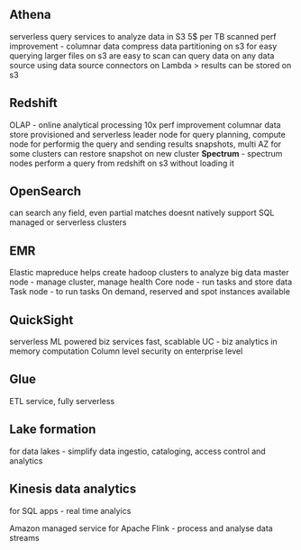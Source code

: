 ## Athena
serverless query services to analyze data in S3
5$ per TB scanned
perf improvement - columnar data
compress data
partitioning on s3 for easy querying
larger files on s3 are easy to scan
can query data on any data source using data source connectors on Lambda > results can be stored on s3

## Redshift
OLAP - online analytical processing
10x perf improvement
columnar data store
provisioned and serverless
leader node for query planning, compute node for performig the query and sending results
snapshots, multi AZ for some clusters
can restore snapshot on new cluster
**Spectrum** - spectrum nodes perform a query from redshift on s3 without loading it

## OpenSearch
can search any field, even partial matches
doesnt natively support SQL
managed or serverless clusters

## EMR
Elastic mapreduce
helps create hadoop clusters to analyze big data 
master node - manage cluster, manage health
Core node - run tasks and store data
Task node - to run tasks
On demand, reserved and spot instances available

## QuickSight
serverless ML powered biz services
fast, scablable
UC - biz analytics
in memory computation
Column level security on enterprise level

## Glue
ETL service, fully serverless

## Lake formation
for data lakes - simplify data ingestio, cataloging, access control and analytics

## Kinesis data analytics 
for SQL apps - real time analyics

Amazon managed service for Apache Flink - process and analyse data streams
